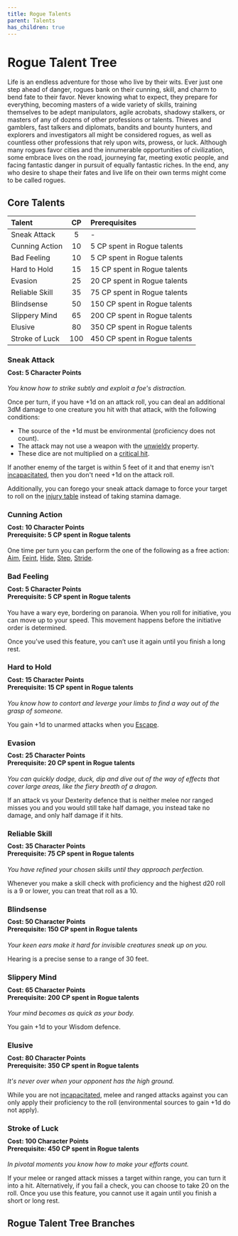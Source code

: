 ```yaml
---
title: Rogue Talents
parent: Talents
has_children: true
---
```


# Rogue Talent Tree
Life is an endless adventure for those who live by their wits. Ever just one step ahead of danger, rogues bank on their cunning, skill, and charm to bend fate to their favor. Never knowing what to expect, they prepare for everything, becoming masters of a wide variety of skills, training themselves to be adept manipulators, agile acrobats, shadowy stalkers, or masters of any of dozens of other professions or talents. Thieves and gamblers, fast talkers and diplomats, bandits and bounty hunters, and explorers and investigators all might be considered rogues, as well as countless other professions that rely upon wits, prowess, or luck. Although many rogues favor cities and the innumerable opportunities of civilization, some embrace lives on the road, journeying far, meeting exotic people, and facing fantastic danger in pursuit of equally fantastic riches. In the end, any who desire to shape their fates and live life on their own terms might come to be called rogues.

## Core Talents

| Talent | CP | Prerequisites |
|:-------|:--:|:--------------|
| Sneak Attack | 5 | - |
| Cunning Action | 10 | 5 CP spent in Rogue talents  |
| Bad Feeling | 10 | 5 CP spent in Rogue talents |
| Hard to Hold | 15 | 15 CP spent in Rogue talents |
| Evasion | 25 | 20 CP spent in Rogue talents |
| Reliable Skill | 35 | 75 CP spent in Rogue talents |
| Blindsense | 50 | 150 CP spent in Rogue talents |
| Slippery Mind | 65 | 200 CP spent in Rogue talents|
| Elusive | 80 | 350 CP spent in Rogue talents |
| Stroke of Luck | 100 | 450 CP spent in Rogue talents |

### Sneak Attack

<div style="margin-top:-10px;"></div>

#### **Cost:** 5 Character Points
*You know how to strike subtly and exploit a foe's distraction.*

Once per turn, if you have +1d on an attack roll, you can deal an additional 3dM damage to one creature you hit with that attack, with the following conditions:
* The source of the +1d must be environmental (proficiency does not count). 
* The attack may not use a weapon with the [unwieldy](https://stormchaserroleplaying.com/stormchaserRPG/Equipment/Weapons/Glossary/#unwieldy) property.
* These dice are not multiplied on a [critical hit](https://stormchaserroleplaying.com/stormchaserRPG/General/Damage/Roll/#critical-hits).

If another enemy of the target is within 5 feet of it and that enemy isn't [incapacitated](https://stormchaserroleplaying.com/stormchaserRPG/Conditions/Incapacitated/), then you don't need +1d on the attack roll.

Additionally, you can forego your sneak attack damage to force your target to roll on the [injury table](https://stormchaserroleplaying.com/stormchaserRPG/Combat/DamageandHealing/Injuries/) instead of taking stamina damage.

### Cunning Action

<div style="margin-top:-10px;"></div>

#### **Cost:** 10 Character Points<br>**Prerequisite:** 5 CP spent in Rogue talents
One time per turn you can perform the one of the following as a free action: [Aim](https://stormchaserroleplaying.com/stormchaserRPG/Combat/Ranged/Aim/), [Feint](https://stormchaserroleplaying.com/stormchaserRPG/Combat/Melee/Feint/), [Hide](https://stormchaserroleplaying.com/stormchaserRPG/Skills/Stealth/Hide/), [Step](https://stormchaserroleplaying.com/stormchaserRPG/Combat/Moves/Step/), [Stride](https://stormchaserroleplaying.com/stormchaserRPG/Combat/Moves/Stride/).

### Bad Feeling 

<div style="margin-top:-10px;"></div>

#### **Cost:** 5 Character Points<br>**Prerequisite:** 5 CP spent in Rogue talents
You have a wary eye, bordering on paranoia. When you roll for initiative, you can move up to your speed. This movement happens before the initiative order is determined.

Once you’ve used this feature, you can’t use it again until you finish a long rest.

### Hard to Hold

<div style="margin-top:-10px;"></div>

#### **Cost:** 15 Character Points<br>**Prerequisite:** 15 CP spent in Rogue talents
*You know how to contort and leverge your limbs to find a way out of the grasp of someone.*

You gain +1d to unarmed attacks when you [Escape](https://stormchaserroleplaying.com/stormchaserRPG/Combat/Melee/Escape/).

### Evasion

<div style="margin-top:-10px;"></div>

#### **Cost:** 25 Character Points<br>**Prerequisite:** 20 CP spent in Rogue talents
*You can quickly dodge, duck, dip and dive out of the way of effects that cover large areas, like the fiery breath of a dragon.*

If an attack vs your Dexterity defence that is neither melee nor ranged misses you and you would still take half damage, you instead take no damage, and only half damage if it hits. 

### Reliable Skill

<div style="margin-top:-10px;"></div>

#### **Cost:** 35 Character Points<br>**Prerequisite:** 75 CP spent in Rogue talents
*You have refined your chosen skills until they approach perfection.*

Whenever you make a skill check with proficiency and the highest d20 roll is a 9 or lower, you can treat that roll as a 10.

### Blindsense

<div style="margin-top:-10px;"></div>

#### **Cost:** 50 Character Points<br>**Prerequisite:** 150 CP spent in Rogue talents
*Your keen ears make it hard for invisible creatures sneak up on you.*

Hearing is a precise sense to a range of 30 feet.

### Slippery Mind

<div style="margin-top:-10px;"></div>

#### **Cost:** 65 Character Points<br>**Prerequisite:** 200 CP spent in Rogue talents
*Your mind becomes as quick as your body.*

You gain +1d to your Wisdom defence.

### Elusive

<div style="margin-top:-10px;"></div>

#### **Cost:** 80 Character Points<br>**Prerequisite:** 350 CP spent in Rogue talents
*It's never over when your opponent has the high ground.*

While you are not [incapacitated](https://stormchaserroleplaying.com/stormchaserRPG/Conditions/Incapacitated/), melee and ranged attacks against you can only apply their proficiency to the roll (environmental sources to gain +1d do not apply).

### Stroke of Luck

<div style="margin-top:-10px;"></div>

#### **Cost:** 100 Character Points<br>**Prerequisite:** 450 CP spent in Rogue talents
*In pivotal moments you know how to make your efforts count.*

If your melee or ranged attack misses a target within range, you can turn it into a hit. Alternatively, if you fail a check, you can choose to take 20 on the roll. Once you use this feature, you cannot use it again until you finish a short or long rest.  

## Rogue Talent Tree Branches
